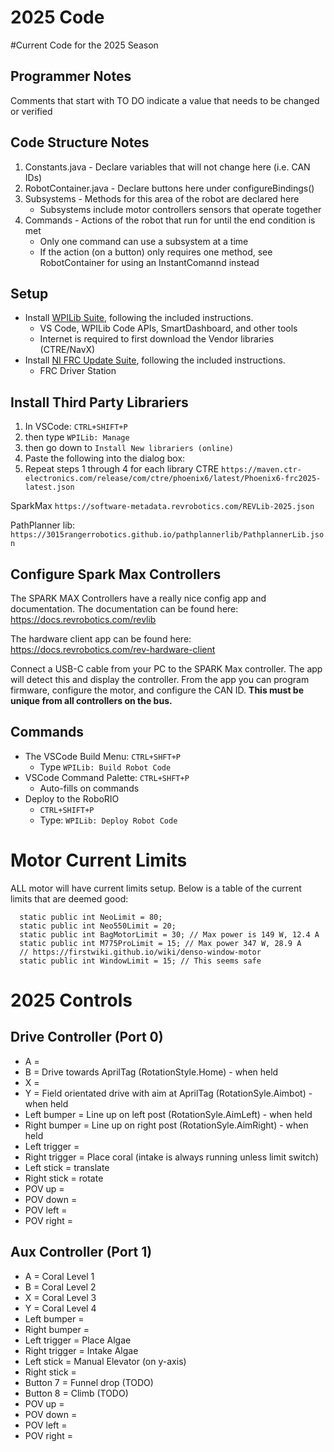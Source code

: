 # 2025 Code
#Current Code for the 2025 Season

## Programmer Notes
Comments that start with TO DO indicate a value that needs to be changed or verified

## Code Structure Notes
1. Constants.java - Declare variables that will not change here (i.e. CAN IDs)
2. RobotContainer.java - Declare buttons here under configureBindings()
3. Subsystems - Methods for this area of the robot are declared here
    - Subsystems include motor controllers sensors that operate together
4. Commands - Actions of the robot that run for until the end condition is met
    - Only one command can use a subsystem at a time
    - If the action (on a button) only requires one method, see RobotContainer for using an InstantComannd instead

## Setup

- Install [WPILib Suite](https://github.com/wpilibsuite/allwpilib/releases/latest), following the included instructions.
  - VS Code, WPILib Code APIs, SmartDashboard, and other tools
  - Internet is required to first download the Vendor libraries (CTRE/NavX)
- Install [NI FRC Update Suite](https://docs.wpilib.org/en/stable/docs/zero-to-robot/step-2/frc-game-tools.html), following the included instructions.
  - FRC Driver Station

## Install Third Party Librariers
  
1. In VSCode: `CTRL+SHIFT+P` 
2. then type `WPILib: Manage`
3. then go down to `Install New librariers (online)`
4. Paste the following into the dialog box:
5. Repeat steps 1 through 4 for each library
CTRE 
`https://maven.ctr-electronics.com/release/com/ctre/phoenix6/latest/Phoenix6-frc2025-latest.json`

SparkMax
`https://software-metadata.revrobotics.com/REVLib-2025.json`

PathPlanner lib:
`https://3015rangerrobotics.github.io/pathplannerlib/PathplannerLib.json`


## Configure Spark Max Controllers

The SPARK MAX Controllers have a really nice config app and documentation. The documentation can be found here: https://docs.revrobotics.com/revlib

The hardware client app can be found here: https://docs.revrobotics.com/rev-hardware-client 

Connect a USB-C cable from your PC to the SPARK Max controller. The app will detect this and display the controller. From the app you can program firmware, configure the motor, and configure the CAN ID. **This must be unique from all controllers on the bus.**

## Commands

- The VSCode Build Menu: `CTRL+SHFT+P`
  - Type `WPILib: Build Robot Code`
- VSCode Command Palette: `CTRL+SHFT+P`
  - Auto-fills on commands
- Deploy to the RoboRIO
  - `CTRL+SHIFT+P`
  - Type: `WPILib: Deploy Robot Code`

# Motor Current Limits
ALL motor will have current limits setup. Below is a table of the current limits that are deemed good:

```
  static public int NeoLimit = 80;
  static public int Neo550Limit = 20;
  static public int BagMotorLimit = 30; // Max power is 149 W, 12.4 A
  static public int M775ProLimit = 15; // Max power 347 W, 28.9 A
  // https://firstwiki.github.io/wiki/denso-window-motor
  static public int WindowLimit = 15; // This seems safe
```

# 2025 Controls
## Drive Controller (Port 0)
 - A = 
 - B = Drive towards AprilTag (RotationStyle.Home) - when held
 - X = 
 - Y = Field orientated drive with aim at AprilTag (RotationSyle.Aimbot) - when held
 - Left bumper = Line up on left post (RotationSyle.AimLeft) - when held
 - Right bumper = Line up on right post (RotationSyle.AimRight) - when held
 - Left trigger = 
 - Right trigger = Place coral (intake is always running unless limit switch)
 - Left stick = translate
 - Right stick = rotate
 - POV up = 
 - POV down = 
 - POV left = 
 - POV right = 

## Aux Controller (Port 1)
 - A = Coral Level 1
 - B = Coral Level 2
 - X = Coral Level 3
 - Y = Coral Level 4
 - Left bumper = 
 - Right bumper = 
 - Left trigger = Place Algae
 - Right trigger = Intake Algae
 - Left stick = Manual Elevator (on y-axis)
 - Right stick =
 - Button 7 = Funnel drop (TODO)
 - Button 8 = Climb (TODO)
 - POV up = 
 - POV down = 
 - POV left = 
 - POV right = 
